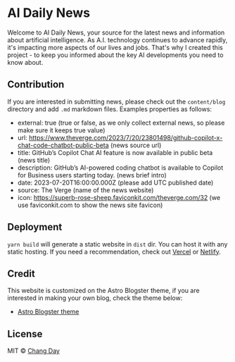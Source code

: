 # AI Daily News

Welcome to AI Daily News, your source for the latest news and information about artificial intelligence. As A.I. technology continues to advance rapidly, it's impacting more aspects of our lives and jobs. That's why I created this project - to keep you informed about the key AI developments you need to know about.

## Contribution

If you are interested in submitting news, please check out the `content/blog` directory and add `.md` markdown files. Examples properties as follows:
* external: true (true or false, as we only collect external news, so please make sure it keeps true value)
* url: https://www.theverge.com/2023/7/20/23801498/github-copilot-x-chat-code-chatbot-public-beta (news source url)
* title: GitHub’s Copilot Chat AI feature is now available in public beta (news title)
* description: GitHub’s AI-powered coding chatbot is available to Copilot for Business users starting today. (news brief intro)
* date: 2023-07-20T16:00:00.000Z (please add UTC published date)
* source: The Verge (name of the news website)
* icon: https://superb-rose-sheep.faviconkit.com/theverge.com/32 (we use faviconkit.com to show the news site favicon)

## Deployment

`yarn build` will generate a static website in `dist` dir. You can host it with any static hosting. If you need a recommendation, check out [Vercel](https://vercel.com/) or [Netlify](https://www.netlify.com/).

## Credit

This website is customized on the Astro Blogster theme, if you are interested in making your own blog, check the theme below:

- [Astro Blogster theme](https://github.com/flexdinesh/blogster)

## License

MIT © [Chang Day](https://github.com/changday)
